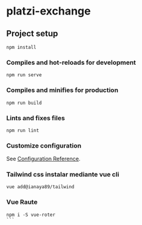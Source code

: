 # platzi-exchange

## Project setup
```
npm install
```

### Compiles and hot-reloads for development
```
npm run serve
```

### Compiles and minifies for production
```
npm run build
```

### Lints and fixes files
```
npm run lint
```

### Customize configuration
See [Configuration Reference](https://cli.vuejs.org/config/).


### Tailwind css instalar mediante vue cli
```
vue add@ianaya89/tailwind
```

### Vue Raute

````
npm i -S vue-roter 
```
